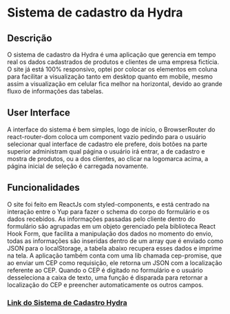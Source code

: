 # Sistema de cadastro da Hydra

## Descrição 

O sistema de cadastro da Hydra é uma aplicação que gerencia em tempo real os dados cadastrados de produtos e clientes de uma empresa fictícia. O site já está 100% responsivo, optei por colocar os elementos em coluna para facilitar a visualização tanto em desktop quanto em mobile, mesmo assim a visualização em celular fica melhor na horizontal, devido ao grande fluxo de informações das tabelas.

## User Interface

A interface do sistema é bem simples, logo de início, o BrowserRouter do react-router-dom coloca um component vazio pedindo para o usuário selecionar qual interface de cadastro ele prefere, dois botões na parte superior administram qual página o usuário irá entrar, a de cadastro e mostra de produtos, ou a dos clientes, ao clicar na logomarca acima, a página inicial de seleção é carregada novamente.

## Funcionalidades

O site foi feito em ReactJs com styled-components, e está centrado na interação entre o Yup para fazer o schema do corpo do formulário e os dados recebidos. As informações passadas pelo cliente dentro do formulário são agrupadas em um objeto gerenciado pela biblioteca React Hook Form, que facilita a manipulação dos dados no momento do envio, todas as informações são inseridas dentro de um array que é enviado como JSON para o localStorage, a tabela abaixo recupera esses dados e imprime na tela. A aplicação também conta com uma lib chamada cep-promise, que ao enviar um CEP como requisição, ele retorna um JSON com a localização referente ao CEP. Quando o CEP é digitado no formulário e o usuário desseleciona a caixa de texto, uma função é disparada para retornar a localização do CEP e preencher automaticamente os outros campos. 

### [Link do Sistema de Cadastro Hydra](https://hydra-sistema-cadastro.netlify.app/)